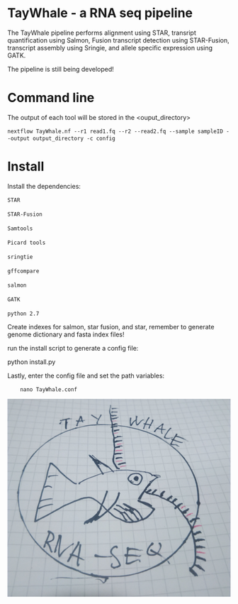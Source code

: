 # TayWhale - a RNA seq pipeline
The TayWhale pipeline performs alignment using STAR, transript quantification using Salmon, Fusion transcript detection using STAR-Fusion, transcript assembly using Sringie, and allele specific expression using GATK.


The pipeline is still being developed!



# Command line
The output of each tool will be stored in the <ouput_directory>

    nextflow TayWhale.nf --r1 read1.fq --r2 --read2.fq --sample sampleID --output output_directory -c config

# Install
Install the dependencies:

    STAR
    
    STAR-Fusion

    Samtools

    Picard tools

	sringtie
	
	gffcompare

	salmon

	GATK

	python 2.7

Create indexes for salmon, star fusion, and star, remember to generate genome dictionary and fasta index files!

run the install script to generate a config file:

python install.py

Lastly, enter the config file and set the path variables:

        nano TayWhale.conf


![TayWhale](TayWhale.jpg)
